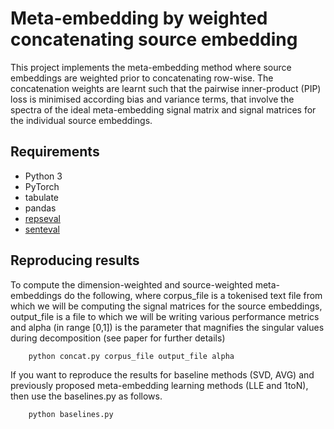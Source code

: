 # Meta-embedding by weighted concatenating source embedding
This project implements the meta-embedding method where source embeddings are weighted prior to concatenating row-wise. 
The concatenation weights are learnt such that the pairwise inner-product (PIP) loss is minimised according bias and variance terms, that
involve the spectra of the ideal meta-embedding signal matrix and signal matrices for the individual source embeddings.

## Requirements
- Python 3
- PyTorch
- tabulate
- pandas
- [repseval](https://github.com/Bollegala/repseval)
- [senteval](https://github.com/facebookresearch/SentEval)

## Reproducing results
To compute the dimension-weighted and source-weighted meta-embeddings do the following, where corpus_file is a tokenised text file
from which we will be computing the signal matrices for the source embeddings, output_file is a file to which we will be writing
various performance metrics and alpha (in range [0,1]) is the parameter that magnifies the singular values during decomposition
(see paper for further details)
```
    python concat.py corpus_file output_file alpha
```

If you want to reproduce the results for baseline methods (SVD, AVG) and previously proposed meta-embedding learning methods (LLE and 1toN),
then use the baselines.py as follows.
```
    python baselines.py
```



